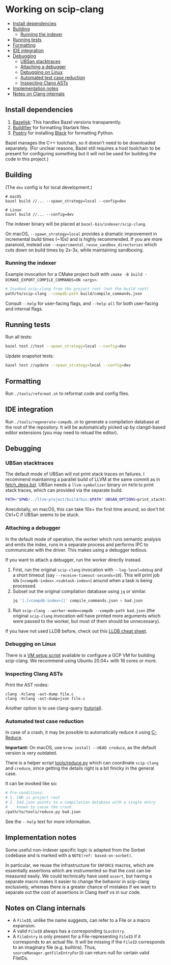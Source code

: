 # Working on scip-clang

- [Install dependencies](#install-dependencies)
- [Building](#building)
  - [Running the indexer](#running-the-indexer)
- [Running tests](#running-tests)
- [Formatting](#formatting)
- [IDE integration](#ide-integration)
- [Debugging](#debugging)
  - [UBSan stacktraces](#ubsan-stacktraces)
  - [Attaching a debugger](#attaching-a-debugger)
  - [Debugging on Linux](#debugging-on-linux)
  - [Automated test case reduction](#automated-test-case-reduction)
  - [Inspecting Clang ASTs](#inspecting-clang-asts)
- [Implementation notes](#implementation-notes)
- [Notes on Clang internals](#notes-on-clang-internals)

## Install dependencies

1. [Bazelisk](https://github.com/bazelbuild/bazelisk): This handles Bazel versions
   transparently.
2. [Buildifier](https://github.com/bazelbuild/buildtools/releases/tag/6.0.0)
   for formatting Starlark files.
3. [Poetry](https://python-poetry.org/docs/#installation)
   for installing [Black](https://pypi.org/project/black/) for formatting Python.
   <!-- Keep this link in sync with .buildkite/pipeline.yaml -->

Bazel manages the C++ toolchain, so it doesn't need to be downloaded separately.
(For unclear reasons, Bazel still requires
a host toolchain to be present for configuring _something_
but it will not be used for building the code in this project.)

## Building

(The `dev` config is for local development.)

```
# macOS
bazel build //... --spawn_strategy=local --config=dev

# Linux
bazel build //... --config=dev
```

The indexer binary will be placed at `bazel-bin/indexer/scip-clang`.

On macOS, `--spawn_strategy=local` provides a dramatic improvement
in incremental build times (~10x) and is highly recommended.
If you are more paranoid, instead use
`--experimental_reuse_sandbox_directories` which cuts down
on build times by 2x-3x, while maintaining sandboxing.

### Running the indexer

Example invocation for a CMake project built with `cmake -B build -DCMAKE_EXPORT_COMPILE_COMMANDS=ON <args>`.

```bash
# Invoked scip-clang from the project root (not the build root)
path/to/scip-clang --compdb-path build/compile_commands.json
```

Consult `--help` for user-facing flags, and `--help-all` for both user-facing and internal flags.

## Running tests

Run all tests:

```bash
bazel test //test --spawn_strategy=local --config=dev
```

Update snapshot tests:

```bash
bazel test //update --spawn_strategy=local --config=dev
```

## Formatting

Run `./tools/reformat.sh` to reformat code and config files.

## IDE integration

Run `./tools/regenerate-compdb.sh` to generate a compilation database
at the root of the repository. It will be automatically
picked up by clangd-based editor extensions (you may
need to reload the editor).

## Debugging

### UBSan stacktraces

The default mode of UBSan will not print stack traces on failures.
I recommend maintaining a parallel build of LLVM
at the same commit as in [fetch_deps.bzl](/fetch_deps.bzl).
UBSan needs a `llvm-symbolizer` binary on `PATH`
to print stack traces, which can provided via the separate build.

```bash
PATH="$PWD/../llvm-project/build/bin:$PATH" UBSAN_OPTIONS=print_stacktrace=1 <scip-clang invocation>
```

Anecdotally, on macOS, this can take 10s+ the first time around,
so don't hit Ctrl+C if UBSan seems to be stuck.

### Attaching a debugger

In the default mode of operation, the worker which runs semantic
analysis and emits the index, runs in a separate process and
performs IPC to communicate with the driver.
This makes using a debugger tedious.

If you want to attach a debugger, run the worker directly instead.

1. First, run the original `scip-clang` invocation with `--log-level=debug`
   and a short timeout (say `--receive-timeout-seconds=10`).
   This will print job ids (`<compdb-index>.<subtask-index>`)
   around when a task is being processed.
2. Subset out the original compilation database using `jq` or similar.
    ```bash
    jq '[.[<compdb-index>]]' compile_commands.json > bad.json
    ```
3. Run `scip-clang --worker-mode=compdb --compdb-path bad.json`
   (the original `scip-clang` invocation will have printed more arguments
   which were passed to the worker, but most of them
   should be unnecessary).

If you have not used LLDB before, check out this
[LLDB cheat sheet](https://www.nesono.com/sites/default/files/lldb%20cheat%20sheet.pdf).

### Debugging on Linux

There is a [VM setup script](/tools/vm-setup.sh) available
to configure a GCP VM for building scip-clang.
We recommend using Ubuntu 20.04+ with 16 cores or more.

### Inspecting Clang ASTs

Print the AST nodes:

```
clang -Xclang -ast-dump file.c
clang -Xclang -ast-dump=json file.c
```

Another option is to use clang-query ([tutorial](https://devblogs.microsoft.com/cppblog/exploring-clang-tooling-part-2-examining-the-clang-ast-with-clang-query/)).

### Automated test case reduction

In case of a crash, it may be possible to automatically reduce
it using [C-Reduce](https://github.com/csmith-project/creduce).

**Important:**
On macOS, use `brew install --HEAD creduce`,
as the default version is very outdated.

There is a helper script [tools/reduce.py](/tools/reduce.py)
which can coordinate `scip-clang` and `creduce`, since getting
the details right is a bit finicky in the general case.

It can be invoked like so:

```bash
# Pre-conditions:
# 1. CWD is project root
# 2. bad.json points to a compilation database with a single entry
#    known to cause the crash
/path/to/tools/reduce.py bad.json
```

See the `--help` text for more information.

## Implementation notes

<!-- NOTE(def: based-on-sorbet) -->
Some useful non-indexer specific logic is adapted from the Sorbet
codebase and is marked with a `NOTE(ref: based-on-sorbet)`.

In particular, we reuse the infrastructure for `ENFORCE` macros,
which are essentially assertions which are instrumented so
that the cost can be measured easily.
We could technically have used `assert`,
but having a separate macro makes it easier to change
the behavior in scip-clang exclusively, whereas there is a
greater chance of mistakes if we want to separate out the
cost of assertions in Clang itself vs in our code.

## Notes on Clang internals

- A `FileID`, unlike the name suggests, can refer to a File or
  a macro expansion.
- A valid `FileID` always has a corresponding `SLocEntry`.
- A `FileEntry` is only present for a File-representing `FileID`
  if it corresponds to an actual file. It will be missing
  if the `FileID` corresponds to an imaginary file
  (e.g. builtins). Thus, `sourceManager.getFileEntryForID` can
  return null for certain valid FileIDs.
